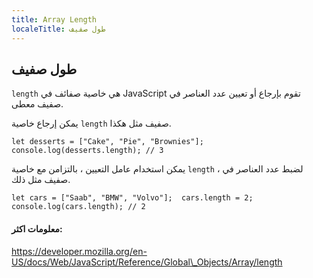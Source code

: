 ```yaml
---
title: Array Length
localeTitle: طول صفيف
---
```

## طول صفيف

`length` هي خاصية صفائف في JavaScript تقوم بإرجاع أو تعيين عدد العناصر في صفيف معطى.

يمكن إرجاع خاصية `length` صفيف مثل هكذا.

 `let desserts = ["Cake", "Pie", "Brownies"]; 
 console.log(desserts.length); // 3 
` 

يمكن استخدام عامل التعيين ، بالتزامن مع خاصية `length` ، لضبط عدد العناصر في صفيف مثل ذلك.

 `let cars = ["Saab", "BMW", "Volvo"]; 
 cars.length = 2; 
 console.log(cars.length); // 2 
` 

#### معلومات اكثر:

https://developer.mozilla.org/en-US/docs/Web/JavaScript/Reference/Global\_Objects/Array/length